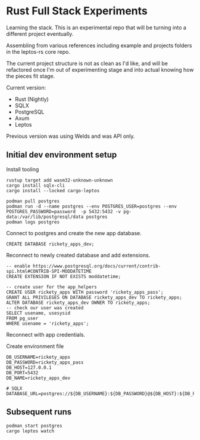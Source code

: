 # Rust Full Stack Experiments

Learning the stack. This is an experimental repo that will be turning into a different project eventually.

Assembling from various references including example and projects folders in the leptos-rs core repo.

The current project structure is not as clean as I'd like, and will be refactored once I'm out of experimenting stage and into actual knowing how the pieces fit stage.   

Current version:

- Rust (Nightly)
- SQLX
- PostgreSQL
- Axum
- Leptos

Previous version was using Welds and was API only.  

## Initial dev environment setup

Install tooling

```shell
rustup target add wasm32-unknown-unknown
cargo install sqlx-cli
cargo install --locked cargo-leptos
```

```shell
podman pull postgres
podman run -d --name postgres --env POSTGRES_USER=postgres --env POSTGRES_PASSWORD=password  -p 5432:5432 -v pg-data:/var/lib/postgresql/data postgres
podman logs postgres
```

Connect to postgres and create the new app database.

```postgresql
CREATE DATABASE rickety_apps_dev;
```

Reconnect to newly created database and add extensions.

```postgresql
-- enable https://www.postgresql.org/docs/current/contrib-spi.html#CONTRIB-SPI-MODDATETIME
CREATE EXTENSION IF NOT EXISTS moddatetime;
```

```postgresql
-- create user for the app_helpers
CREATE USER rickety_apps WITH password 'rickety_apps_pass';
GRANT ALL PRIVILEGES ON DATABASE rickety_apps_dev TO rickety_apps;
ALTER DATABASE rickety_apps_dev OWNER TO rickety_apps;
-- check our user was created
SELECT usename, usesysid
FROM pg_user
WHERE usename = 'rickety_apps';
```

Reconnect with app credentials.

Create environment file

```text
DB_USERNAME=rickety_apps
DB_PASSWORD=rickety_apps_pass
DB_HOST=127.0.0.1
DB_PORT=5432
DB_NAME=rickety_apps_dev

# SQLX
DATABASE_URL=postgres://${DB_USERNAME}:${DB_PASSWORD}@${DB_HOST}:${DB_PORT}/${DB_NAME}
```

## Subsequent runs

```shell
podman start postgres
cargo leptos watch
```
